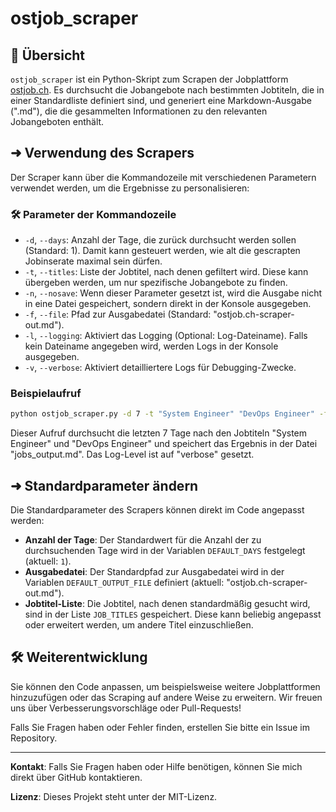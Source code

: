# ostjob_scraper

## 📜 Übersicht

`ostjob_scraper` ist ein Python-Skript zum Scrapen der Jobplattform [ostjob.ch](https://www.ostjob.ch). Es durchsucht die Jobangebote nach bestimmten Jobtiteln, die in einer Standardliste definiert sind, und generiert eine Markdown-Ausgabe (".md"), die die gesammelten Informationen zu den relevanten Jobangeboten enthält.

## ➜ Verwendung des Scrapers

Der Scraper kann über die Kommandozeile mit verschiedenen Parametern verwendet werden, um die Ergebnisse zu personalisieren:

### 🛠️ Parameter der Kommandozeile

- `-d`, `--days`: Anzahl der Tage, die zurück durchsucht werden sollen (Standard: 1). Damit kann gesteuert werden, wie alt die gescrapten Jobinserate maximal sein dürfen.
- `-t`, `--titles`: Liste der Jobtitel, nach denen gefiltert wird. Diese kann übergeben werden, um nur spezifische Jobangebote zu finden.
- `-n`, `--nosave`: Wenn dieser Parameter gesetzt ist, wird die Ausgabe nicht in eine Datei gespeichert, sondern direkt in der Konsole ausgegeben.
- `-f`, `--file`: Pfad zur Ausgabedatei (Standard: "ostjob.ch-scraper-out.md").
- `-l`, `--logging`: Aktiviert das Logging (Optional: Log-Dateiname). Falls kein Dateiname angegeben wird, werden Logs in der Konsole ausgegeben.
- `-v`, `--verbose`: Aktiviert detailliertere Logs für Debugging-Zwecke.

### Beispielaufruf

```sh
python ostjob_scraper.py -d 7 -t "System Engineer" "DevOps Engineer" -f "jobs_output.md" -v
```
Dieser Aufruf durchsucht die letzten 7 Tage nach den Jobtiteln "System Engineer" und "DevOps Engineer" und speichert das Ergebnis in der Datei "jobs_output.md". Das Log-Level ist auf "verbose" gesetzt.

## ➜ Standardparameter ändern

Die Standardparameter des Scrapers können direkt im Code angepasst werden:

- **Anzahl der Tage**: Der Standardwert für die Anzahl der zu durchsuchenden Tage wird in der Variablen `DEFAULT_DAYS` festgelegt (aktuell: `1`).
- **Ausgabedatei**: Der Standardpfad zur Ausgabedatei wird in der Variablen `DEFAULT_OUTPUT_FILE` definiert (aktuell: "ostjob.ch-scraper-out.md").
- **Jobtitel-Liste**: Die Jobtitel, nach denen standardmäßig gesucht wird, sind in der Liste `JOB_TITLES` gespeichert. Diese kann beliebig angepasst oder erweitert werden, um andere Titel einzuschließen.

## 🛠️ Weiterentwicklung

Sie können den Code anpassen, um beispielsweise weitere Jobplattformen hinzuzufügen oder das Scraping auf andere Weise zu erweitern. Wir freuen uns über Verbesserungsvorschläge oder Pull-Requests!

Falls Sie Fragen haben oder Fehler finden, erstellen Sie bitte ein Issue im Repository.

---
**Kontakt**: Falls Sie Fragen haben oder Hilfe benötigen, können Sie mich direkt über GitHub kontaktieren.

**Lizenz**: Dieses Projekt steht unter der MIT-Lizenz.

